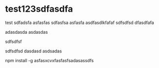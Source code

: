 # test123sdfasdfa
test
sdfadsfa
asfasfas
sdfasfsa
asfasfa
asdfasdlkfafaf
sdfsdfsd
dfasdfafa

adasdasda
asdasdas


sdfsdfsf



sdfsdfsd
dasdasd
asdsadas






npm install -g asfasxcvxfasfasfsadasassdfs
